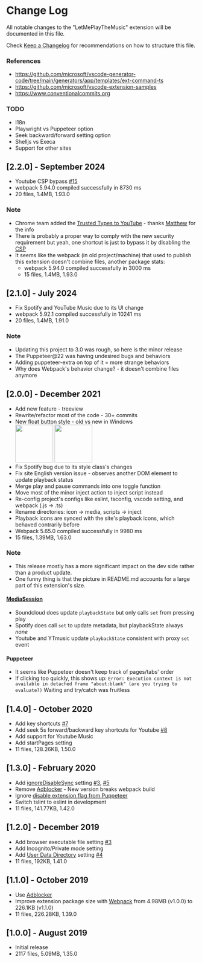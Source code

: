 # Change Log

All notable changes to the "LetMePlayTheMusic" extension will be documented in this file.

Check [Keep a Changelog](http://keepachangelog.com) for recommendations on how to structure this file.

### References
- https://github.com/microsoft/vscode-generator-code/tree/main/generators/app/templates/ext-command-ts
- https://github.com/microsoft/vscode-extension-samples
- https://www.conventionalcommits.org

### TODO
- I18n
- Playwright vs Puppeteer option
- Seek backward/forward setting option
- Shelljs vs Execa
- Support for other sites

## [2.2.0] - September 2024
- Youtube CSP bypass [#15](https://github.com/lanly-dev/VSCode-LMPTM/issues/15)
- webpack 5.94.0 compiled successfully in 8730 ms
- 20 files, 1.4MB, 1.93.0

### Note
- Chrome team added the [Trusted Types to YouTube](https://developer.chrome.com/blog/trusted-types-on-youtube) - thanks [Matthew](https://github.com/mattzgg) for the info
- There is probably a proper way to comply with the new security requirement but yeah, one shortcut is just to bypass it by disabling the [CSP](https://developer.mozilla.org/en-US/docs/Web/HTTP/CSP)
- It seems like the webpack (in old project/machine) that used to publish this extension doesn't combine files, another package stats:
  - webpack 5.94.0 compiled successfully in 3000 ms
  - 15 files, 1.4MB, 1.93.0

## [2.1.0] - July 2024
- Fix Spotify and YouTube Music due to its UI change
- webpack 5.92.1 compiled successfully in 10241 ms
- 20 files, 1.4MB, 1.91.0

### Note
- Updating this project to 3.0 was rough, so here is the minor release
- The Puppeteer@22 was having undesired bugs and behaviors
- Adding puppeteer-extra on top of it = more strange behaviors
- Why does Webpack's behavior change? - it doesn't combine files anymore

## [2.0.0] - December 2021
- Add new feature - treeview
- Rewrite/refactor most of the code - 30+ commits
- New float button style - old vs new in Windows
  <br><img src='./media/btn1.4.png' width='100'/> <img src='./media/btn2.0.png' width='100'/>
- Fix Spotify bug due to its style class's changes
- Fix site English version issue - observes another DOM element to update playback status
- Merge play and pause commands into one toggle function
- Move most of the minor inject action to inject script instead
- Re-config project's configs like eslint, tsconfig, vscode setting, and webpack (.js -> .ts)
- Rename directories: icon -> media, scripts -> inject
- Playback icons are synced with the site's playback icons, which behaved contrarily before
- Webpack 5.65.0 compiled successfully in 9980 ms
- 15 files, 1.39MB, 1.63.0

### Note

- This release mostly has a more significant impact on the dev side rather than a product update.
- One funny thing is that the picture in README.md accounts for a large part of this extension's size.

#### [MediaSession](https://developer.mozilla.org/en-US/docs/Web/API/MediaSession)
- Soundcloud does update `playbackState` but only calls `set` from pressing play
- Spotify does call `set` to update metadata, but playbackState always *none*
- Youtube and YTmusic update `playbackState` consistent with proxy `set` event

#### Puppeteer
- It seems like Puppeteer doesn't keep track of pages/tabs' order
- If clicking too quickly, this shows up: `Error: Execution context is not available in detached frame "about:blank" (are you trying to evaluate?)`
  Waiting and try/catch was fruitless

## [1.4.0] - October 2020
- Add key shortcuts [#7](https://github.com/lanly-dev/VSCode-LMPTM/issues/7)
- Add seek 5s forward/backward key shortcuts for Youtube [#8](https://github.com/lanly-dev/VSCode-LMPTM/issues/8)
- Add support for Youtube Music
- Add startPages setting
- 11 files, 128.26KB, 1.50.0

## [1.3.0] - February 2020
- Add [ignoreDisableSync](https://github.com/puppeteer/puppeteer/blob/0b1777e73cb1e83ece9e09b7b51d11b798def06f/lib/Launcher.js#L277) setting [#3](https://github.com/lanly-dev/VSCode-LMPTM/issues/3#issuecomment-572180371), [#5](https://github.com/lanly-dev/VSCode-LMPTM/issues/5)
- Remove [Adblocker](https://github.com/cliqz-oss/adblocker/tree/master/packages/adblocker-puppeteer) - New version breaks webpack build
- Ignore [disable extension flag from Puppeteer](https://github.com/puppeteer/puppeteer/blob/0b1777e73cb1e83ece9e09b7b51d11b798def06f/lib/Launcher.js#L270)
- Switch tslint to eslint in development
- 11 files, 141.77KB, 1.42.0

## [1.2.0] - December 2019
- Add browser executable file setting [#3](https://github.com/lanly-dev/VSCode-LMPTM/issues/3)
- Add Incognito/Private mode setting
- Add [User Data Directory](https://chromium.googlesource.com/chromium/src/+/master/docs/user_data_dir.md) setting [#4](https://github.com/lanly-dev/VSCode-LMPTM/issues/4)
- 11 files, 192KB, 1.41.0

## [1.1.0] - October 2019
- Use [Adblocker](https://github.com/cliqz-oss/adblocker/tree/master/packages/adblocker-puppeteer)
- Improve extension package size with [Webpack](https://webpack.js.org) from 4.98MB (v1.0.0) to 226.1KB (v1.1.0)
- 11 files, 226.28KB, 1.39.0

## [1.0.0] - August 2019
- Initial release
- 2117 files, 5.09MB, 1.35.0
